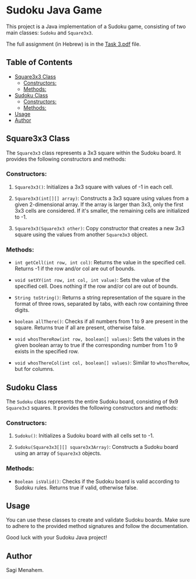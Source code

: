 # Sudoku Java Game

This project is a Java implementation of a Sudoku game, consisting of two main classes: `Sudoku` and `Square3x3`.

The full assignment (in Hebrew) is in the [Task 3.pdf](Task%203.pdf) file.

## Table of Contents

* [Square3x3 Class](#square3x3-class)
    * [Constructors:](#constructors-1)
    * [Methods:](#methods-2)
* [Sudoku Class](#sudoku-class)
    * [Constructors:](#constructors-2)
    * [Methods:](#methods-3)
* [Usage](#usage)
* [Author](#author)

## Square3x3 Class

The `Square3x3` class represents a 3x3 square within the Sudoku board. It provides the following constructors and methods:

### Constructors:

1.  `Square3x3()`: Initializes a 3x3 square with values of -1 in each cell.

2.  `Square3x3(int[][] array)`: Constructs a 3x3 square using values from a given 2-dimensional array. If the array is larger than 3x3, only the first 3x3 cells are considered. If it's smaller, the remaining cells are initialized to -1.

3.  `Square3x3(Square3x3 other)`: Copy constructor that creates a new 3x3 square using the values from another `Square3x3` object.

### Methods:

* `int getCell(int row, int col)`: Returns the value in the specified cell. Returns -1 if the row and/or col are out of bounds.

* `void setXY(int row, int col, int value)`: Sets the value of the specified cell. Does nothing if the row and/or col are out of bounds.

* `String toString()`: Returns a string representation of the square in the format of three rows, separated by tabs, with each row containing three digits.

* `boolean allThere()`: Checks if all numbers from 1 to 9 are present in the square. Returns true if all are present, otherwise false.

* `void whosThereRow(int row, boolean[] values)`: Sets the values in the given boolean array to true if the corresponding number from 1 to 9 exists in the specified row.

* `void whosThereCol(int col, boolean[] values)`: Similar to `whosThereRow`, but for columns.

## Sudoku Class

The `Sudoku` class represents the entire Sudoku board, consisting of 9x9 `Square3x3` squares. It provides the following constructors and methods:

### Constructors:

1.  `Sudoku()`: Initializes a Sudoku board with all cells set to -1.

2.  `Sudoku(Square3x3[][] square3x3Array)`: Constructs a Sudoku board using an array of `Square3x3` objects.

### Methods:

* `Boolean isValid()`: Checks if the Sudoku board is valid according to Sudoku rules. Returns true if valid, otherwise false.

## Usage

You can use these classes to create and validate Sudoku boards. Make sure to adhere to the provided method signatures and follow the documentation.

Good luck with your Sudoku Java project!

## Author

Sagi Menahem.
